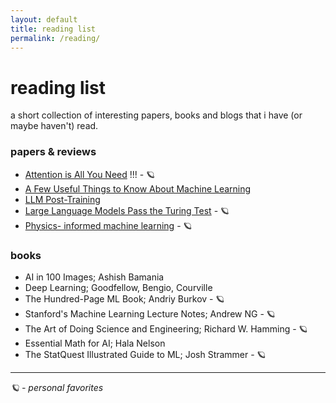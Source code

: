 ```yaml
---
layout: default
title: reading list
permalink: /reading/
---
```


# reading list

a short collection of interesting papers, books and blogs that i have (or maybe haven't) read.

### papers & reviews
- [Attention is All You Need](https://arxiv.org/abs/1706.03762) !!! - 🪐
- [A Few Useful Things to Know About Machine Learning](https://homes.cs.washington.edu/~pedrod/papers/cacm12.pdf)
- [LLM Post-Training](https://arxiv.org/abs/2502.21321)
- [Large Language Models Pass the Turing Test](https://arxiv.org/abs/2503.23674) - 🪐
- [Physics- informed machine learning](https://www.nature.com/articles/s42254-021-00314-5) - 🪐

### books
- AI in 100 Images; Ashish Bamania
- Deep Learning; Goodfellow, Bengio, Courville
- The Hundred-Page ML Book; Andriy Burkov - 🪐
- Stanford's Machine Learning Lecture Notes; Andrew NG - 🪐
- The Art of Doing Science and Engineering; Richard W. Hamming - 🪐
- Essential Math for AI; Hala Nelson
- The StatQuest Illustrated Guide to ML; Josh Strammer - 🪐

---
*🪐 - personal favorites*
